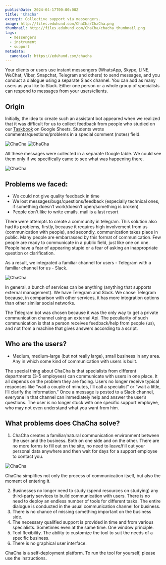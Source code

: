 ```yaml
---
publishDate: 2024-04-17T00:00:00Z
title: 'ChaCha'
excerpt: Collective support via messengers.
image: http://files.eduhund.com/ChaCha/ChaCha.png
thumbnail: http://files.eduhund.com/ChaCha/chacha_thumbnail.png
tags:
  - messengers
  - instrument
  - support
metadata:
  canonical: https://eduhund.com/chacha
---
```


Your clients or users use instant messengers (WhatsApp, Skype, LINE, WeChat, Viber, Snapchat, Telegram and others) to send messages, and you conduct a dialogue using a separate Slack channel. You can add as many users as you like to Slack. Either one person or a whole group of specialists can respond to messages from your users/clients.

## Origin 
Initially, the idea to create such an assistant bot appeared when we realized that it was difficult for us to collect feedback from people who studied on our [Taskbook](https://eduhund.gumroad.com/l/bosses?_gl=1*19igkme*_ga*MjA0NjQzODgwMS4xNzEyMjk5MjUw*_ga_6LJN6D94N6*MTcxMzM0MTk2Mi40LjEuMTcxMzM0MzU5OS4wLjAuMA) on Google Sheets. Students wrote comments/questions/problems in a special comment (notes) field. 

![ChaCha](http://files.eduhund.com/ChaCha/bles_comments_1.png) 
![ChaCha](http://files.eduhund.com/ChaCha/tables_comments.png)

All these messages were collected in a separate Google table. We could see them only if we specifically came to see what was happening there.

![ChaCha](http://files.eduhund.com/ChaCha/chacha-messages.png)

## Problems we faced: 

- We could not give quality feedback in time
- We lost messages/bugs/questions/feedback (especially technical ones, if  something doesn’t work/doesn’t open/something is broken)
- People don't like to write emails. mail is a last resort

There were attempts to create a community in telegram. This solution also had its problems, firstly, because it requires high involvement from us (communication with people), and secondly, communication takes place in public. Many people are embarrassed by this format of communication. Few people are ready to communicate in a public field, just like one on one. People have a fear of appearing stupid or a fear of asking an inappropriate question or clarification.

As a result, we integrated a familiar channel for users - Telegram with a familiar channel for us - Slack.

![ChaCha](http://files.eduhund.com/ChaCha/ChaCha_integration.png) 

In general, a bunch of services can be anything (anything that supports external management). We have Telegram and Slack. We chose Telegram because, in comparison with other services, it has more integration options than other similar social networks.

The Telegram bot was chosen because it was the only way to get a private communication channel using an external Api. The peculiarity of such communication is that a person receives feedback/help from people (us), and not from a machine that gives answers according to a script.

## Who are the users?

- Medium, medium-large (but not really large), small business in any area. Any in which some kind of communication with users is built.

The special thing about ChaCha is that specialists from different departments (3-5 employees) can communicate with users in one place. It all depends on the problem they are facing. Users no longer receive typical responses like “wait a couple of minutes, I’ll call a specialist” or “wait a little, I’ll clarify the information.” Once a message is posted to a Slack channel, everyone in that channel can immediately help and answer the user’s questions. The user is no longer stuck with one specific support employee, who may not even understand what you want from him.

## What problems does ChaCha solve?

1. ChaCha creates a familiar/natural communication environment between the user and the business. Both on one side and on the other. There are no more forms to fill out on the site, no need to leave/fill out your personal data anywhere and then wait for days for a support employee to contact you. 

![ChaCha](http://files.eduhund.com/ChaCha/site_form.png) 

ChaCha simplifies not only the process of communication itself, but also the moment of entering it.

2. Businesses no longer need to study (spend resources on studying) any third-party services to build communication with users. There is no need to deploy an endless number of tools for different tasks. The entire dialogue is conducted in the usual communication channel for business.
3. There is no chance of missing something important on the business side.
4. The necessary qualified support is provided in time and from various specialists. Sometimes even at the same time. One window principle.
5. Tool flexibility. The ability to customize the tool to suit the needs of a specific business.
6. There is no graphical user interface.

ChaCha is a self-deployment platform. To run the tool for yourself, please use the instructions.
